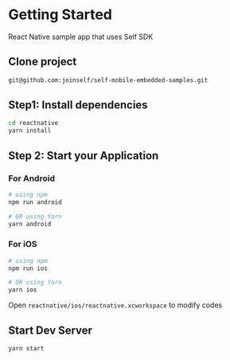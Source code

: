 # Getting Started
React Native sample app that uses Self SDK

## Clone project

```bash
git@github.com:joinself/self-mobile-embedded-samples.git
```

## Step1: Install dependencies


```bash
cd reactnative
yarn install
```

## Step 2: Start your Application

### For Android

```bash
# using npm
npm run android

# OR using Yarn
yarn android
```

### For iOS

```bash
# using npm
npm run ios

# OR using Yarn
yarn ios
```

Open `reactnative/ios/reactnative.xcworkspace` to modify codes

## Start Dev Server

```bash
yarn start
```
